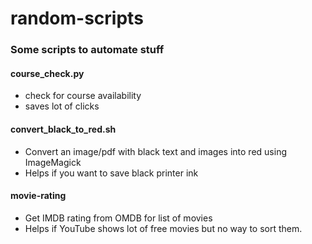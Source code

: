 # random-scripts

### Some scripts to automate stuff

#### course_check.py
 - check for course availability
 - saves lot of clicks


#### convert_black_to_red.sh
- Convert an image/pdf with black text and images into red using ImageMagick
- Helps if you want to save black printer ink


#### movie-rating
- Get IMDB rating from OMDB for list of movies
- Helps if YouTube shows lot of free movies but no way to sort them.
